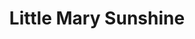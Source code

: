 ---
title: Little Mary Sunshine
year: 1962
opening_date: 1962-11-22
closing_date: 1962-12-01
layout: productions
image:
image_caption:
image_credit:
playbill:
category:
Theatre: Theatre Jacksonville
Venue: Little Theatre
cast:
  The Prologue: Toni Ott
  Chief Brown Bear: Ed Poole
  Cpl "Billy" Jester: Bob Conine
  Capt. "Big Jim" Warington: Jimtom Richardson
  "Little Mary Sunshine": Thelma Baker
  Mme. Ernestine Von Liebedich: Doris Thornhill
  Nancy Twinkle: Miriam Firth
  Fleet Foot: Jim Cavanaugh
  Yellow Feather: Norman Fisher
  Gen'l Oscar Fairfax, Ret.: William Scott Thornton
  Cora: Barbara Poppell
  Maud Abbott: Barbara Jean Ferguson
  Gwendolyn: Anita Cheshire
  Henrietta: Toni Ott
  Mabel: Carol Matchett
  Blanche: Margaret Swann
  Pete: Bob Tinsley
  Tex: Bob Thompson
  Slim : Bill Milton
  Buster: Bill Nickel
  Hank: Lucky Simpson
  Tom: Stephen Wood
crew:
  Director: George Ballis
  Dance Choreography: Bob Conine
  Musical Director: Rosalind MacEnulty
  Set Designer: Ben Jones
  Technical Director: Pete House
  Scenic Art Work: Bob Krell
  Lighting Designer: Chase Ambler
  Production Supervisor: A. Ira Fink
  Stage Manager: Marshall Grauer
  Assistant Stage Manager: Art Logan
  Production Assistant: Ellen Black
  Costumes: Frank Ridge
  Properties: 
    - Evelyn Clark
    - Jack Broughton
    - Helen Cochran
    - Gladys Dale
    - Mary Frances Thornhill
    - Eula Walters
    - Esther Barnes
    - Edythe Price
    - Jean Charles
  Make-Up: 
    - Marion Conner
    - Beverly Fink
    - Doris Hindin
    - Mrs. Knud Moller
    - Virginia Moseley
    - Helen Nehl
    - Rik Snyder
  Construction and Painting: 
    - Peggy Miller
    - Danny Henson
    - Galdys Dale
    - Margaret Mahler
    - Pete House
    - Joanne House
orchestra:
  Orchestra: 
    - John Walker
    - Jim Moore
    - Jimmy Glasscock
    - Bill Racca
    - Camp Kirkland
    - James Gutteridge
external_links:
---